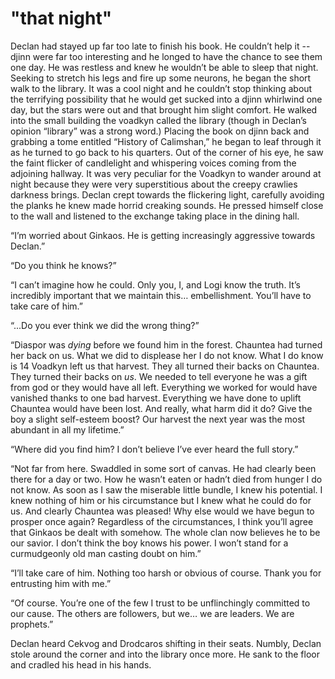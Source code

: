 # "that night"

Declan had stayed up far too late to finish his book. He couldn’t help it -- djinn were far too interesting and he longed to have the chance to see them one day. He was restless and knew he wouldn’t be able to sleep that night. Seeking to stretch his legs and fire up some neurons, he began the short walk to the library. It was a cool night and he couldn’t stop thinking about the terrifying possibility that he would get sucked into a djinn whirlwind one day, but the stars were out and that brought him slight comfort. He walked into the small building the voadkyn called the library (though in Declan’s opinion “library” was a strong word.) Placing the book on djinn back and grabbing a tome entitled “History of Calimshan,” he began to leaf through it as he turned to go back to his quarters. Out of the corner of his eye, he saw the faint flicker of candlelight and whispering voices coming from the adjoining hallway. It was very peculiar for the Voadkyn to wander around at night because they were very superstitious about the creepy crawlies darkness brings. Declan crept towards the flickering light, carefully avoiding the planks he knew made horrid creaking sounds. He pressed himself close to the wall and listened to the exchange taking place in the dining hall.

“I’m worried about Ginkaos. He is getting increasingly aggressive towards Declan.”

“Do you think he knows?”

“I can’t imagine how he could. Only you, I, and Logi know the truth. It’s incredibly important that we maintain this… embellishment. You’ll have to take care of him.”

“...Do you ever think we did the wrong thing?”

“Diaspor was *dying* before we found him in the forest. Chauntea had turned her back on us. What we did to displease her I do not know. What I do know is 14 Voadkyn left us that harvest. They all turned their backs on Chauntea. They turned their backs on *us*. We needed to tell everyone he was a gift from god or they would have all left. Everything we worked for would have vanished thanks to one bad harvest. Everything we have done to uplift Chauntea would have been lost. And really, what harm did it do? Give the boy a slight self-esteem boost? Our harvest the next year was the most abundant in all my lifetime.”

“Where did you find him? I don’t believe I’ve ever heard the full story.”

“Not far from here. Swaddled in some sort of canvas. He had clearly been there for a day or two. How he wasn’t eaten or hadn’t died from hunger I do not know. As soon as I saw the miserable little bundle, I knew his potential. I knew nothing of him or his circumstance but I knew what he could do for us. And clearly Chauntea was pleased! Why else would we have begun to prosper once again? Regardless of the circumstances, I think you’ll agree that Ginkaos be dealt with somehow. The whole clan now believes he to be our savior. I don’t think the boy knows his power. I won’t stand for a curmudgeonly old man casting doubt on him.”

“I’ll take care of him. Nothing too harsh or obvious of course. Thank you for entrusting him with me.”

“Of course. You’re one of the few I trust to be unflinchingly committed to our cause. The others are followers, but we… we are leaders. We are prophets.”

Declan heard Cekvog and Drodcaros shifting in their seats. Numbly, Declan stole around the corner and into the library once more. He sank to the floor and cradled his head in his hands.